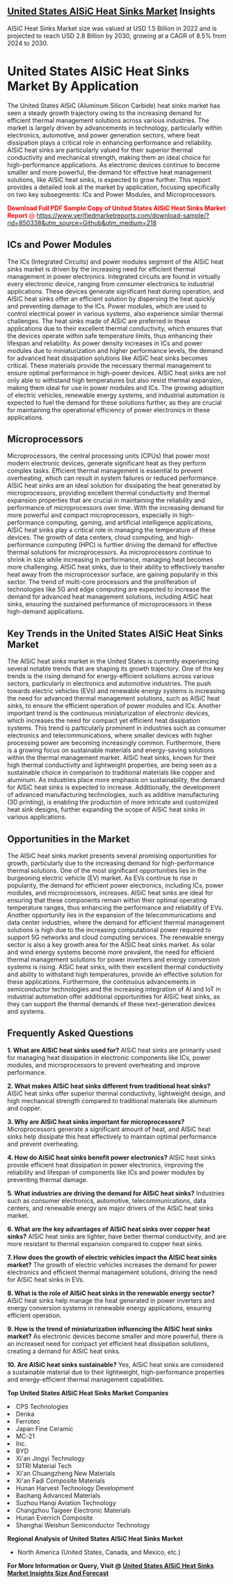 <h2><a href="https://www.verifiedmarketreports.com/download-sample/?rid=850338&amp;utm_source=Github&amp;utm_medium=218" target="_blank">United States AlSiC Heat Sinks Market</a> Insights</h2><p>AlSiC Heat Sinks Market size was valued at USD 1.5 Billion in 2022 and is projected to reach USD 2.8 Billion by 2030, growing at a CAGR of 8.5% from 2024 to 2030.</p><p><h1>United States AlSiC Heat Sinks Market By Application</h1> <p>The United States AlSiC (Aluminum Silicon Carbide) heat sinks market has seen a steady growth trajectory owing to the increasing demand for efficient thermal management solutions across various industries. The market is largely driven by advancements in technology, particularly within electronics, automotive, and power generation sectors, where heat dissipation plays a critical role in enhancing performance and reliability. AlSiC heat sinks are particularly valued for their superior thermal conductivity and mechanical strength, making them an ideal choice for high-performance applications. As electronic devices continue to become smaller and more powerful, the demand for effective heat management solutions, like AlSiC heat sinks, is expected to grow further. This report provides a detailed look at the market by application, focusing specifically on two key subsegments: ICs and Power Modules, and Microprocessors. <p><span class=""><span style="color: #ff0000;"><strong>Download Full PDF Sample Copy of United States AlSiC Heat Sinks Market Report</strong> @ </span><a href="https://www.verifiedmarketreports.com/download-sample/?rid=850338&amp;utm_source=Github&amp;utm_medium=218" target="_blank">https://www.verifiedmarketreports.com/download-sample/?rid=850338&amp;utm_source=Github&amp;utm_medium=218</a></span></p> </p> <h2>ICs and Power Modules</h2> <p>The ICs (Integrated Circuits) and power modules segment of the AlSiC heat sinks market is driven by the increasing need for efficient thermal management in power electronics. Integrated circuits are found in virtually every electronic device, ranging from consumer electronics to industrial applications. These devices generate significant heat during operation, and AlSiC heat sinks offer an efficient solution by dispersing the heat quickly and preventing damage to the ICs. Power modules, which are used to control electrical power in various systems, also experience similar thermal challenges. The heat sinks made of AlSiC are preferred in these applications due to their excellent thermal conductivity, which ensures that the devices operate within safe temperature limits, thus enhancing their lifespan and reliability. As power density increases in ICs and power modules due to miniaturization and higher performance levels, the demand for advanced heat dissipation solutions like AlSiC heat sinks becomes critical. These materials provide the necessary thermal management to ensure optimal performance in high-power devices. AlSiC heat sinks are not only able to withstand high temperatures but also resist thermal expansion, making them ideal for use in power modules and ICs. The growing adoption of electric vehicles, renewable energy systems, and industrial automation is expected to fuel the demand for these solutions further, as they are crucial for maintaining the operational efficiency of power electronics in these applications. </p> <h2>Microprocessors</h2> <p>Microprocessors, the central processing units (CPUs) that power most modern electronic devices, generate significant heat as they perform complex tasks. Efficient thermal management is essential to prevent overheating, which can result in system failures or reduced performance. AlSiC heat sinks are an ideal solution for dissipating the heat generated by microprocessors, providing excellent thermal conductivity and thermal expansion properties that are crucial in maintaining the reliability and performance of microprocessors over time. With the increasing demand for more powerful and compact microprocessors, especially in high-performance computing, gaming, and artificial intelligence applications, AlSiC heat sinks play a critical role in managing the temperature of these devices. The growth of data centers, cloud computing, and high-performance computing (HPC) is further driving the demand for effective thermal solutions for microprocessors. As microprocessors continue to shrink in size while increasing in performance, managing heat becomes more challenging. AlSiC heat sinks, due to their ability to effectively transfer heat away from the microprocessor surface, are gaining popularity in this sector. The trend of multi-core processors and the proliferation of technologies like 5G and edge computing are expected to increase the demand for advanced heat management solutions, including AlSiC heat sinks, ensuring the sustained performance of microprocessors in these high-demand applications. </p> <h2>Key Trends in the United States AlSiC Heat Sinks Market</h2> <p>The AlSiC heat sinks market in the United States is currently experiencing several notable trends that are shaping its growth trajectory. One of the key trends is the rising demand for energy-efficient solutions across various sectors, particularly in electronics and automotive industries. The push towards electric vehicles (EVs) and renewable energy systems is increasing the need for advanced thermal management solutions, such as AlSiC heat sinks, to ensure the efficient operation of power modules and ICs. Another important trend is the continuous miniaturization of electronic devices, which increases the need for compact yet efficient heat dissipation systems. This trend is particularly prominent in industries such as consumer electronics and telecommunications, where smaller devices with higher processing power are becoming increasingly common. Furthermore, there is a growing focus on sustainable materials and energy-saving solutions within the thermal management market. AlSiC heat sinks, known for their high thermal conductivity and lightweight properties, are being seen as a sustainable choice in comparison to traditional materials like copper and aluminum. As industries place more emphasis on sustainability, the demand for AlSiC heat sinks is expected to increase. Additionally, the development of advanced manufacturing technologies, such as additive manufacturing (3D printing), is enabling the production of more intricate and customized heat sink designs, further expanding the scope of AlSiC heat sinks in various applications. </p> <h2>Opportunities in the Market</h2> <p>The AlSiC heat sinks market presents several promising opportunities for growth, particularly due to the increasing demand for high-performance thermal solutions. One of the most significant opportunities lies in the burgeoning electric vehicle (EV) market. As EVs continue to rise in popularity, the demand for efficient power electronics, including ICs, power modules, and microprocessors, increases. AlSiC heat sinks are ideal for ensuring that these components remain within their optimal operating temperature ranges, thus enhancing the performance and reliability of EVs. Another opportunity lies in the expansion of the telecommunications and data center industries, where the demand for efficient thermal management solutions is high due to the increasing computational power required to support 5G networks and cloud computing services. The renewable energy sector is also a key growth area for the AlSiC heat sinks market. As solar and wind energy systems become more prevalent, the need for efficient thermal management solutions for power inverters and energy conversion systems is rising. AlSiC heat sinks, with their excellent thermal conductivity and ability to withstand high temperatures, provide an effective solution for these applications. Furthermore, the continuous advancements in semiconductor technologies and the increasing integration of AI and IoT in industrial automation offer additional opportunities for AlSiC heat sinks, as they can support the thermal demands of these next-generation devices and systems. </p> <h2>Frequently Asked Questions</h2> <p><strong>1. What are AlSiC heat sinks used for?</strong> AlSiC heat sinks are primarily used for managing heat dissipation in electronic components like ICs, power modules, and microprocessors to prevent overheating and improve performance.</p> <p><strong>2. What makes AlSiC heat sinks different from traditional heat sinks?</strong> AlSiC heat sinks offer superior thermal conductivity, lightweight design, and high mechanical strength compared to traditional materials like aluminum and copper.</p> <p><strong>3. Why are AlSiC heat sinks important for microprocessors?</strong> Microprocessors generate a significant amount of heat, and AlSiC heat sinks help dissipate this heat effectively to maintain optimal performance and prevent overheating.</p> <p><strong>4. How do AlSiC heat sinks benefit power electronics?</strong> AlSiC heat sinks provide efficient heat dissipation in power electronics, improving the reliability and lifespan of components like ICs and power modules by preventing thermal damage.</p> <p><strong>5. What industries are driving the demand for AlSiC heat sinks?</strong> Industries such as consumer electronics, automotive, telecommunications, data centers, and renewable energy are major drivers of the AlSiC heat sinks market.</p> <p><strong>6. What are the key advantages of AlSiC heat sinks over copper heat sinks?</strong> AlSiC heat sinks are lighter, have better thermal conductivity, and are more resistant to thermal expansion compared to copper heat sinks.</p> <p><strong>7. How does the growth of electric vehicles impact the AlSiC heat sinks market?</strong> The growth of electric vehicles increases the demand for power electronics and efficient thermal management solutions, driving the need for AlSiC heat sinks in EVs.</p> <p><strong>8. What is the role of AlSiC heat sinks in the renewable energy sector?</strong> AlSiC heat sinks help manage the heat generated in power inverters and energy conversion systems in renewable energy applications, ensuring efficient operation.</p> <p><strong>9. How is the trend of miniaturization influencing the AlSiC heat sinks market?</strong> As electronic devices become smaller and more powerful, there is an increased need for compact yet efficient heat dissipation solutions, creating a demand for AlSiC heat sinks.</p> <p><strong>10. Are AlSiC heat sinks sustainable?</strong> Yes, AlSiC heat sinks are considered a sustainable material due to their lightweight, high-performance properties and energy-efficient thermal management capabilities.</p> </p><p><strong>Top United States AlSiC Heat Sinks Market Companies</strong></p><div data-test-id=""><p><li>CPS Technologies</li><li> Denka</li><li> Ferrotec</li><li> Japan Fine Ceramic</li><li> MC-21</li><li> Inc.</li><li> BYD</li><li> Xi'an Jingyi Technology</li><li> SITRI Material Tech</li><li> Xi'an Chuangzheng New Materials</li><li> Xi'an Fadi Composite Materials</li><li> Hunan Harvest Technology Development</li><li> Baohang Advanced Materials</li><li> Suzhou Hanqi Aviation Technology</li><li> Changzhou Taigeer Electronic Materials</li><li> Hunan Everrich Composite</li><li> Shanghai Weishun Semiconductor Technology</li></p><div><strong>Regional Analysis of&nbsp;United States AlSiC Heat Sinks Market</strong></div><ul><li dir="ltr"><p dir="ltr">North America&nbsp;(United States, Canada, and Mexico, etc.)</p></li></ul><p><strong>For More Information or Query, Visit @&nbsp;</strong><strong><a href="https://www.verifiedmarketreports.com/product/alsic-heat-sinks-market/?utm_source=Github&amp;utm_medium=218" target="_blank">United States AlSiC Heat Sinks Market Insights Size And Forecast</a></strong></p></div>
